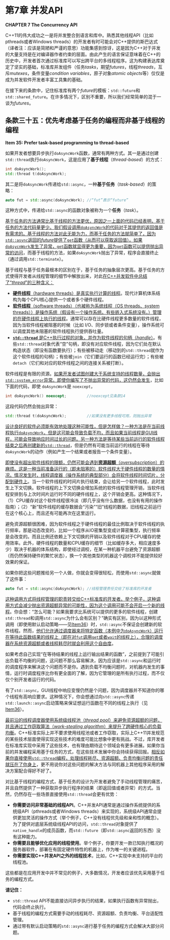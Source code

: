 # 第7章 并发API

**CHAPTER 7 The Concurrency API**

C++11的伟大成功之一是将并发整合到语言和库中。熟悉其他线程API（比如pthreads或者Windows threads）的开发者有时可能会对C++提供的斯巴达式（译者注：应该是简陋和严谨的意思）功能集感到惊讶，这是因为C++对于并发的大量支持是在对编译器作者约束的层面。由此产生的语言保证意味着在C++的历史中，开发者首次通过标准库可以写出跨平台的多线程程序。这为构建表达库奠定了坚实的基础，标准库并发组件（任务*tasks*，期望*futures*，线程*threads*，互斥*mutexes*，条件变量*condition variables*，原子对象*atomic objects*等）仅仅是成为并发软件开发者丰富工具集的基础。

在接下来的条款中，记住标准库有两个*future*的模板：`std::future`和`std::shared_future`。在许多情况下，区别不重要，所以我们经常简单的混于一谈为*futures*。

## 条款三十五：优先考虑基于任务的编程而非基于线程的编程

**Item 35: Prefer task-based programming to thread-based**

如果开发者想要异步执行`doAsyncWork`函数，通常有两种方式。其一是通过创建`std::thread`执行`doAsyncWork`，这是应用了**基于线程**（*thread-based*）的方式：

```cpp
int doAsyncWork();
std::thread t(doAsyncWork);
```
其二是将`doAsyncWork`传递给`std::async`，一种**基于任务**（*task-based*）的策略：
```cpp
auto fut = std::async(doAsyncWork); //“fut”表示“future”
```
这种方式中，传递给`std::async`的函数对象被称为一个**任务**（*task*）。

<u>基于任务的方法通常比基于线程的方法更优，原因之一上面的代码已经表明，基于任务的方法代码量更少。我们假设调用`doAsyncWork`的代码对于其提供的返回值是有需求的。基于线程的方法对此无能为力，而基于任务的方法就简单了，因为`std::async`返回的*future*提供了`get`函数（从而可以获取返回值）。如果`doAsycnWork`发生了异常，`get`函数就显得更为重要，因为`get`函数可以提供抛出异常的访问</u>，而基于线程的方法，如果`doAsyncWork`抛出了异常，程序会直接终止（通过调用`std::terminate`）。

基于线程与基于任务最根本的区别在于，基于任务的抽象层次更高。基于任务的方式使得开发者从线程管理的细节中解放出来，对此<u>在C++并发软件中总结了“*thread*”的三种含义：</u>

- <u>**硬件线程**（hardware threads）是真实执行计算的线程</u>。现代计算机体系结构为每个CPU核心提供一个或者多个硬件线程。
- <u>**软件线程**（software threads）（也被称为系统线程（OS threads、system threads））是操作系统（假设有一个操作系统。有些嵌入式系统没有。）管理的在硬件线程上执行的线程</u>。通常可以存在比硬件线程更多数量的软件线程，因为当软件线程被阻塞的时候（比如 I/O、同步锁或者条件变量），操作系统可以调度其他未阻塞的软件线程执行提供吞吐量。
- <u>**`std::thread`** 是C++执行过程的对象，并作为软件线程的句柄（*handle*）</u>。有些`std::thread`对象代表“空”句柄，即没有对应软件线程，因为它们处在默认构造状态（即没有函数要执行）；有些被移动走（移动到的`std::thread`就作为这个软件线程的句柄）；有些被`join`（它们要运行的函数已经运行完）；有些被`detach`（它们和对应的软件线程之间的连接关系被打断）。

软件线程是有限的资源。<u>如果开发者试图创建大于系统支持的线程数量，会抛出`std::system_error`异常。即使你编写了不抛出异常的代码，这仍然会发生</u>，比如下面的代码，即使 `doAsyncWork`是 `noexcept`，
```cpp
int doAsyncWork() noexcept;         //noexcept见条款14
```
这段代码仍然会抛出异常：
```cpp
std::thread t(doAsyncWork);         //如果没有更多线程可用，则抛出异常
```

<u>设计良好的软件必须能有效地处理这种可能性，但是怎样做？一种方法是在当前线程执行`doAsyncWork`，但是这可能会导致负载不均，而且如果当前线程是GUI线程，可能会导致响应时间过长的问题。另一种方法是等待某些当前运行的软件线程结束之后再创建新的`std::thread`</u>，但是仍然有可能当前运行的线程在等待`doAsyncWork`的动作（例如产生一个结果或者报告一个条件变量）。

<u>即使没有超出软件线程的限额，仍然可能会遇到**资源超额**（*oversubscription*）的麻烦。这是一种当前准备运行的（即未阻塞的）软件线程大于硬件线程的数量的情况。情况发生时，线程调度器（操作系统的典型部分）会将软件线程时间切片，分配到硬件上</u>。当一个软件线程的时间片执行结束，会让给另一个软件线程，此时发生上下文切换。软件线程的上下文切换会增加系统的软件线程管理开销，当软件线程安排到与上次时间片运行时不同的硬件线程上，这个开销会更高。这种情况下，（1）CPU缓存对这个软件线程很冷淡（即几乎没有什么数据，也没有有用的操作指南）；（2）“新”软件线程的缓存数据会“污染”“旧”线程的数据，旧线程之前运行在这个核心上，而且还有可能再次在这里运行。

避免资源超额很困难，因为软件线程之于硬件线程的最佳比例取决于软件线程的执行频率，那是动态改变的，比如一个程序从IO密集型变成计算密集型，执行频率是会改变的。而且比例还依赖上下文切换的开销以及软件线程对于CPU缓存的使用效率。此外，硬件线程的数量和CPU缓存的细节（比如缓存多大，相应速度多少）取决于机器的体系结构，即使经过调校，在某一种机器平台避免了资源超额（而仍然保持硬件的繁忙状态），换一个其他类型的机器这个调校并不能提供较好效果的保证。

如果你把这些问题推给另一个人做，你就会变得很轻松，而使用`std::async`就做了这件事：

```cpp
auto fut = std::async(doAsyncWork); //线程管理责任交给了标准库的开发者
```

<u>这种调用方式将线程管理的职责转交给C++标准库的开发者。举个例子，这种调用方式会减少抛出资源超额异常的可能性，因为这个调用可能不会开启一个新的线程</u>。你会想：“怎么可能？如果我要求比系统可以提供的更多的软件线程，创建`std::thread`和调用`std::async`为什么会有区别？”确实有区别，因为以这种形式调用（即使用默认启动策略——见[Item36](../7.TheConcurrencyAPI/item36.md)）时，`std::async`不保证会创建新的软件线程。然而，<u>他们允许通过调度器来将特定函数（本例中为`doAsyncWork`）运行在等待此函数结果的线程上（即在对`fut`调用`get`或者`wait`的线程上），合理的调度器在系统资源超额或者线程耗尽时就会利用这个自由度</u>。

如果考虑自己实现“在等待结果的线程上运行输出结果的函数”，之前提到了可能引出负载不均衡的问题，这问题不那么容易解决，因为应该是`std::async`和运行时的调度程序来解决这个问题而不是你。遇到负载不均衡问题时，对机器内发生的事情，运行时调度程序比你有更全面的了解，因为它管理的是所有执行过程，而不仅仅个别开发者运行的代码。

有了`std::async`，GUI线程中响应变慢仍然是个问题，因为调度器并不知道你的哪个线程有高响应要求。这种情况下，你会想通过向`std::async`传递`std::launch::async`启动策略来保证想运行函数在不同的线程上执行（见[Item36](../7.TheConcurrencyAPI/item36.md)）。

<u>最前沿的线程调度器使用系统级线程池（*thread pool*）来避免资源超额的问题，并且通过工作窃取算法（*work-stealing algorithm*）来提升了跨硬件核心的负载均衡</u>。C++标准实际上并不要求使用线程池或者工作窃取，实际上C++11并发规范的某些技术层面使得实现这些技术的难度可能比想象中更有挑战。不过，库开发者在标准库实现中采用了这些技术，也有理由期待这个领域会有更多进展。如果你当前的并发编程采用基于任务的方式，在这些技术发展中你会持续获得回报。<u>相反如果你直接使用`std::thread`编程，处理线程耗尽、资源超额、负责均衡问题的责任就压在了你身上</u>，更不用说你对这些问题的解决方法与同机器上其他程序采用的解决方案配合得好不好了。

对比基于线程的编程方式，基于任务的设计为开发者避免了手动线程管理的痛苦，并且自然提供了一种获取异步执行程序的结果（即返回值或者异常）的方式。当然，仍然存在一些场景直接使用`std::thread`会更有优势：

- **你需要访问非常基础的线程API**。C++并发API通常是通过操作系统提供的系统级API（pthreads或者Windows threads）来实现的，系统级API通常会提供更加灵活的操作方式（举个例子，C++没有线程优先级和亲和性的概念）。为了提供对底层系统级线程API的访问，`std::thread`对象提供了`native_handle`的成员函数，而`std::future`（即`std::async`返回的东西）没有这种能力。
- **你需要且能够优化应用的线程使用**。举个例子，你要开发一款已知执行概况的服务器软件，部署在有固定硬件特性的机器上，作为唯一的关键进程。
- **你需要实现C++并发API之外的线程技术**，比如，C++实现中未支持的平台的线程池。

这些都是在应用开发中并不常见的例子，大多数情况，开发者应该优先采用基于任务的编程方式。

**请记住：**

- `std::thread` API不能直接访问异步执行的结果，如果执行函数有异常抛出，代码会终止执行。
- 基于线程的编程方式需要手动的线程耗尽、资源超额、负责均衡、平台适配性管理。
- 通过带有默认启动策略的`std::async`进行基于任务的编程方式会解决大部分问题。
